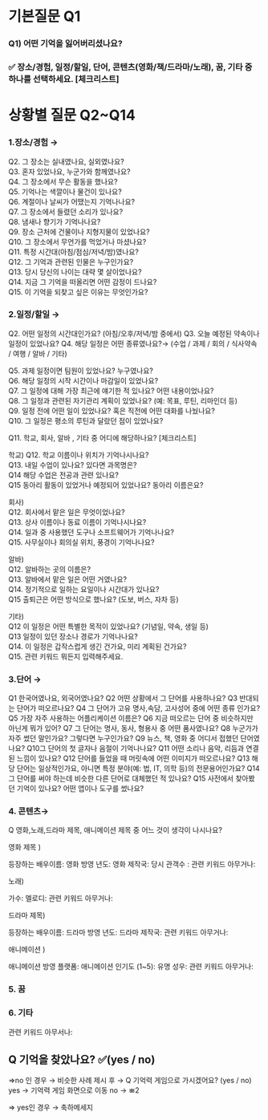 
<h1>기본질문 Q1</h1>

<h3>Q1) 어떤 기억을 잃어버리셨나요? <h3>
✅ 장소/경험, 일정/할일, 단어, 콘텐츠(영화/책/드라마/노래), 꿈, 기타  중 하나를 선택하세요.  [체크리스트]


<h1>상황별 질문 Q2~Q14</h1>

<h3>1.장소/경험  →</h3>

Q2. 그 장소는 실내였나요, 실외였나요?  
Q3. 혼자 있었나요, 누군가와 함께였나요?  
Q4. 그 장소에서 무슨 활동을 했나요?  
Q5. 기억나는 색깔이나 물건이 있나요?  
Q6. 계절이나 날씨가 어땠는지 기억나나요?  
Q7. 그 장소에서 들렸던 소리가 있나요?  
Q8. 냄새나 향기가 기억나나요?  
Q9. 장소 근처에 건물이나 지형지물이 있었나요?  
Q10. 그 장소에서 무언가를 먹었거나 마셨나요?  
Q11. 특정 시간대(아침/점심/저녁/밤)였나요?  
Q12. 그 기억과 관련된 인물은 누구인가요?  
Q13. 당시 당신의 나이는 대략 몇 살이었나요?  
Q14. 지금 그 기억을 떠올리면 어떤 감정이 드나요?  
Q15. 이 기억을 되찾고 싶은 이유는 무엇인가요?  





<h3>2.일정/할일  →  </h3>  
Q2. 어떤 일정의 시간대인가요? (아침/오후/저녁/밤 중에서)     
Q3. 오늘 예정된 약속이나 일정이 있었나요?    
Q4. 해당 일정은 어떤 종류였나요?→ (수업 / 과제 / 회의 / 식사약속 / 여행 / 알바 / 기타)   

Q5. 과제 일정이면 팀원이 있었나요? 누구였나요?     
Q6. 해당 일정의 시작 시간이나 마감일이 있었나요?     
Q7. 그 일정에 대해 가장 최근에 얘기한 적 있나요? 어떤 내용이었나요?      
Q8. 그 일정과 관련된 자기관리 계획이 있었나요? (예: 목표, 루틴, 리마인더 등)      
Q9. 일정 전에 어떤 일이 있었나요? 혹은 직전에 어떤 대화를 나눴나요?    
Q10. 그 일정은 평소의 루틴과 달랐던 점이 있었나요?    

Q11. 학교, 회사, 알바 , 기타  중 어디에 해당하나요? [체크리스트]  

학교)
Q12. 학교 이름이나 위치가 기억나시나요?  
Q13. 내일 수업이 있나요? 있다면 과목명은?    
Q14 해당 수업은 전공과 관련 있나요?     
Q15 동아리 활동이 있었거나 예정되어 있었나요? 동아리 이름은요?    


회사)  
Q12. 회사에서 맡은 일은 무엇이었나요?  
Q13. 상사 이름이나 동료 이름이 기억나시나요?  
Q14. 일과 중 사용했던 도구나 소프트웨어가 기억나나요?  
Q15. 사무실이나 회의실 위치, 풍경이 기억나나요?  



알바)  
Q12. 알바하는 곳의 이름은?  
Q13. 알바에서 맡은 일은 어떤 거였나요?  
Q14. 정기적으로 일하는 요일이나 시간대가 있나요?  
Q15	출퇴근은 어떤 방식으로 했나요? (도보, 버스, 자차 등)  


기타)  
Q12 이 일정은 어떤 특별한 목적이 있었나요? (기념일, 약속, 생일 등)  
Q13 일정이 있던 장소나 경로가 기억나나요?  
Q14. 이 일정은 갑작스럽게 생긴 건가요, 미리 계획된 건가요?  
Q15. 관련 키워드 뭐든지 입력해주세요.  




<h3>3.단어 →   </h3>
Q1 한국어였나요, 외국어였나요?  
Q2 어떤 상황에서 그 단어를 사용하나요?  
Q3 반대되는 단어가 떠오르나요?  
Q4 그 단어가 고유 명사,속담, 고사성어 중에 어떤 종류 인가요?   
Q5 가장 자주 사용하는 어플리케이션 이름은?  
Q6 지금 떠오르는 단어 중 비슷하지만 아닌게 뭐가 있어?  
Q7 그 단어는 명사, 동사, 형용사 중 어떤 품사였나요?  
Q8 누군가가 자주 썼던 말인가요? 그렇다면 누구인가요?
Q9 뉴스, 책, 영화 중 어디서 접했던 단어였나요?
Q10그 단어의 첫 글자나 음절이 기억나나요?
Q11 어떤 소리나 음악, 리듬과 연결된 느낌이 있나요?
Q12 단어를 들었을 때 머릿속에 어떤 이미지가 떠오르나요?
Q13 해당 단어는 일상적인가요, 아니면 특정 분야(예: 법, IT, 의학 등)의 전문용어인가요?
Q14그 단어를 써야 하는데 비슷한 다른 단어로 대체했던 적 있나요?
Q15 사전에서 찾아봤던 기억이 있나요? 어떤 앱이나 도구를 썼나요?



<h3>4. 콘텐츠→</h3>
Q 영화,노래,드라마 제목, 애니메이션 제목 중 어느 것이 생각이 나시나요?

영화 제목 )

등장하는 배우이름: 
영화 방영 년도: 
영화 제작국: 
당시 관객수 :
관련 키워드 아무거나:


노래) 

가수:
멜로디:
관련 키워드 아무거나:

드라마 제목)

등장하는 배우이름: 
드라마 방영 년도: 
드라마 제작국: 
관련 키워드 아무거나:

애니메이션 )

애니메이션 방영 플랫폼:
애니메이션 인기도 (1~5):
유명 성우:
관련 키워드 아무거나:



<h3>5. 꿈 </h3>



<h3>6. 기타</h3>
관련 키워드 아무서나: 





<h2>Q 기억을 찾았나요? ✅(yes / no)</h2>
=>no 인 경우  → 비슷한 사례 제시 후 
  → Q 기억력 게임으로 가시겠어요? (yes / no)
   yes → 기억력 게임 화면으로 이동 
   no  → ㅃ2
 
=> yes인 경우 → 축하메세지 



